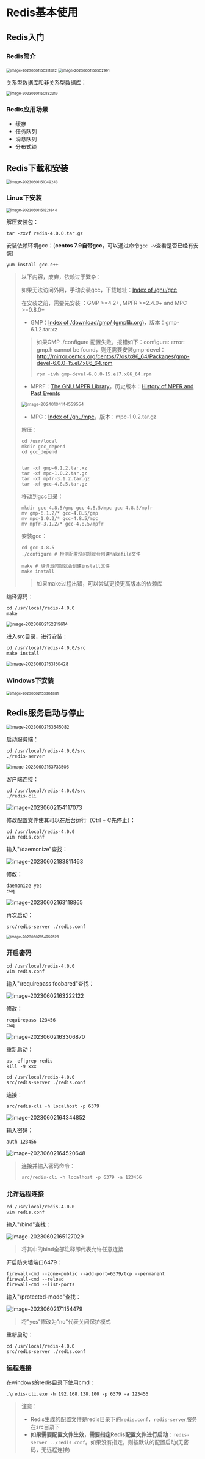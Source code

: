 # Redis基本使用

## Redis入门

### Redis简介

<img src="img/1.Redis基本使用/image-20230601150311582.png" alt="image-20230601150311582" style="zoom: 67%;" />

<img src="img/1.Redis基本使用/image-20230601150502991.png" alt="image-20230601150502991" style="zoom: 67%;" />

关系型数据库和非关系型数据库：

<img src="img/1.Redis基本使用/image-20230601150832219.png" alt="image-20230601150832219" style="zoom:67%;" />

### Redis应用场景

- 缓存
- 任务队列
- 消息队列
- 分布式锁

## Redis下载和安装

<img src="img/1.Redis基本使用/image-20230601151049243.png" alt="image-20230601151049243" style="zoom:67%;" />

### Linux下安装

<img src="img/1.Redis基本使用/image-20230601151321844.png" alt="image-20230601151321844" style="zoom:67%;" />

解压安装包：

```
tar -zxvf redis-4.0.0.tar.gz
```

安装依赖环境gcc：(**centos 7.9自带gcc**，可以通过命令`gcc -v`查看是否已经有安装)

```
yum install gcc-c++
```

> 以下内容，废弃，依赖过于繁杂：
>
> 如果无法访问外网，手动安装gcc，下载地址：[Index of /gnu/gcc](http://ftp.gnu.org/gnu/gcc/)
>
> 在安装之前，需要先安装 ：GMP >=4.2+, MPFR >=2.4.0+ and MPC >=0.8.0+
>
> - GMP：[Index of /download/gmp/ (gmplib.org)](https://gmplib.org/download/gmp/)，版本：gmp-6.1.2.tar.xz
>
> > 如果GMP ./configure 配置失败，报错如下：configure: error: gmp.h cannot be found，则还需要安装gmp-devel：http://mirror.centos.org/centos/7/os/x86_64/Packages/gmp-devel-6.0.0-15.el7.x86_64.rpm
> >
> > ```
> > rpm -ivh gmp-devel-6.0.0-15.el7.x86_64.rpm
> > ```
>
> - MPRF：[The GNU MPFR Library](https://www.mpfr.org/)，历史版本：[History of MPFR and Past Events](https://www.mpfr.org/history.html)
>
> <img src="img/1.Redis基本使用/image-20240104144559554.png" alt="image-20240104144559554" style="zoom:80%;" />
>
> - MPC：[Index of /gnu/mpc](https://ftp.gnu.org/gnu/mpc/)，版本：mpc-1.0.2.tar.gz
>
> 解压：
>
> ```
> cd /usr/local
> mkdir gcc_depend
> cd gcc_depend
> 
> 
> tar -xf gmp-6.1.2.tar.xz
> tar -xf mpc-1.0.2.tar.gz
> tar -xf mpfr-3.1.2.tar.gz
> tar -xf gcc-4.8.5.tar.gz
> ```
>
> 移动到gcc目录：
> ```
> mkdir gcc-4.8.5/gmp gcc-4.8.5/mpc gcc-4.8.5/mpfr
> mv gmp-6.1.2/* gcc-4.8.5/gmp
> mv mpc-1.0.2/* gcc-4.8.5/mpc
> mv mpfr-3.1.2/* gcc-4.8.5/mpfr
> ```
>
> 安装gcc：
>
> ```
> cd gcc-4.8.5
> ./configure # 检测配置没问题就会创建Makefile文件
> 
> make # 编译没问题就会创建install文件
> make install
> ```
>
> > 如果make过程出错，可以尝试更换更高版本的依赖库

编译源码：

```
cd /usr/local/redis-4.0.0
make
```

<img src="img/1.Redis基本使用/image-20230602152819614.png" alt="image-20230602152819614" style="zoom:80%;" />

进入src目录，进行安装：

```
cd /usr/local/redis-4.0.0/src
make install
```

<img src="img/1.Redis基本使用/image-20230602153150428.png" alt="image-20230602153150428" style="zoom:80%;" />

### Windows下安装

<img src="img/1.Redis基本使用/image-20230602153304881.png" alt="image-20230602153304881" style="zoom: 67%;" />

## Redis服务启动与停止

<img src="img/1.Redis基本使用/image-20230602153545082.png" alt="image-20230602153545082" style="zoom:80%;" />

启动服务端：

```
cd /usr/local/redis-4.0.0/src
./redis-server
```

<img src="img/1.Redis基本使用/image-20230602153733506.png" alt="image-20230602153733506" style="zoom:80%;" />

客户端连接：

```
cd /usr/local/redis-4.0.0/src
./redis-cli
```

![image-20230602154117073](img/1.Redis基本使用/image-20230602154117073.png)

修改配置文件使其可以在后台运行（Ctrl + C先停止）：

```
cd /usr/local/redis-4.0.0
vim redis.conf
```

输入"/daemonize"查找：

![image-20230602183811463](img/1.Redis基本使用/image-20230602183811463.png)

修改：

```
daemonize yes
:wq
```

![image-20230602163118865](img/1.Redis基本使用/image-20230602163118865.png)

再次启动：

```
src/redis-server ./redis.conf
```

<img src="img/1.Redis基本使用/image-20230602154959528.png" alt="image-20230602154959528" style="zoom: 67%;" />

### 开启密码

```
cd /usr/local/redis-4.0.0
vim redis.conf
```

输入"/requirepass foobared"查找：

![image-20230602163222122](img/1.Redis基本使用/image-20230602163222122.png)

修改：

```
requirepass 123456
:wq
```

![image-20230602163306870](img/1.Redis基本使用/image-20230602163306870.png)

重新启动：

```
ps -ef|grep redis
kill -9 xxx

cd /usr/local/redis-4.0.0
src/redis-server ./redis.conf
```

连接：

```
src/redis-cli -h localhost -p 6379
```

![image-20230602164344852](img/1.Redis基本使用/image-20230602164344852.png)

输入密码：

```
auth 123456
```

![image-20230602164520648](img/1.Redis基本使用/image-20230602164520648.png)

> 连接并输入密码命令：
>
> ```
> src/redis-cli -h localhost -p 6379 -a 123456
> ```

### 允许远程连接

```
cd /usr/local/redis-4.0.0
vim redis.conf
```

输入"/bind"查找：

![image-20230602165127029](img/1.Redis基本使用/image-20230602165127029.png)

> 将其中的bind全部注释即代表允许任意连接

开启防火墙端口6479：

```
firewall-cmd --zone=public --add-port=6379/tcp --permanent
firewall-cmd --reload
firewall-cmd --list-ports
```

输入"/protected-mode"查找：

![image-20230602171154479](img/1.Redis基本使用/image-20230602171154479.png)

> 将"yes"修改为"no"代表关闭保护模式

重新启动：

```
cd /usr/local/redis-4.0.0
src/redis-server ./redis.conf
```

### 远程连接

在windows的redis目录下使用cmd：

```
.\redis-cli.exe -h 192.168.138.100 -p 6379 -a 123456
```

> 注意：
>
> - Redis生成的配置文件是redis目录下的`redis.conf`，`redis-server`服务在src目录下
> - **如果需要配置文件生效，需要指定Redis配置文件进行启动**：`redis-server ../redis.conf`。如果没有指定，则按默认的配置启动(无密码，无远程连接)

